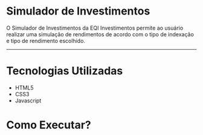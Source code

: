 # Simulador de Investimentos
O Simulador de Investimentos da EQI Investimentos permite ao usuário realizar uma simulação de rendimentos de acordo com o tipo de indexação e tipo de rendimento escolhido. 
<hr/>

# Tecnologias Utilizadas
<ul>
  <li> HTML5 </li>
  <li> CSS3 </li>
  <li> Javascript </li>
</ul>

# Como Executar?
